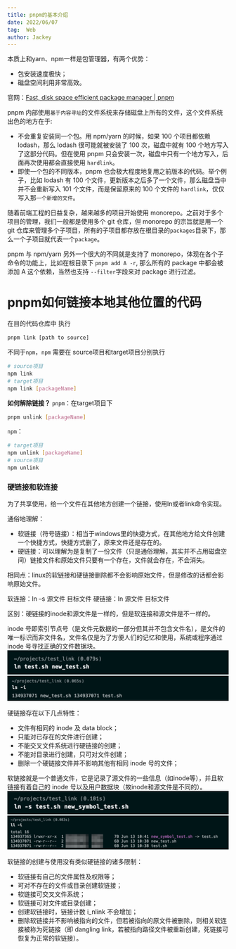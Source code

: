 ```yaml
---
title: pnpm的基本介绍
date: 2022/06/07
tag:  Web
author: Jackey
---
```


本质上和yarn、npm一样是包管理器，有两个优势：

* 包安装速度极快；
* 磁盘空间利用非常高效。

官网：[Fast, disk space efficient package manager | pnpm](https://pnpm.io/)

pnpm 内部使用`基于内容寻址`的文件系统来存储磁盘上所有的文件，这个文件系统出色的地方在于:

* 不会重复安装同一个包。用 npm/yarn 的时候，如果 100 个项目都依赖 lodash，那么 lodash 很可能就被安装了 100 次，磁盘中就有 100 个地方写入了这部分代码。但在使用 pnpm 只会安装一次，磁盘中只有一个地方写入，后面再次使用都会直接使用 `hardlink`。
* 即使一个包的不同版本，pnpm 也会极大程度地复用之前版本的代码。举个例子，比如 lodash 有 100 个文件，更新版本之后多了一个文件，那么磁盘当中并不会重新写入 101 个文件，而是保留原来的 100 个文件的 `hardlink`，仅仅写入那`一个新增的文件`。

随着前端工程的日益复杂，越来越多的项目开始使用 monorepo。之前对于多个项目的管理，我们一般都是使用多个 git 仓库，但 monorepo 的宗旨就是用一个 git 仓库来管理多个子项目，所有的子项目都存放在根目录的`packages`目录下，那么一个子项目就代表一个`package`。

pnpm 与 npm/yarn 另外一个很大的不同就是支持了 monorepo，体现在各个子命令的功能上，比如在根目录下 `pnpm add A -r`, 那么所有的 package 中都会被添加 A 这个依赖，当然也支持 `--filter`字段来对 package 进行过滤。

# pnpm如何链接本地其他位置的代码

在目的代码仓库中 执行

````bash
pnpm link [path to source]
````

不同于`npm`，`npm` 需要在 source项目和target项目分别执行

````bash
# source项目 
npm link 
# target项目 
npm link [packageName]
````

**如何解除链接？**
`pnpm`：在target项目下

````bash
pnpm unlink [packageName]
````

`npm`：

````bash
# target项目
npm unlink [packageName]
# source项目
npm unlink
````

### 硬链接和软连接

为了共享使用，给一个文件在其他地方创建一个链接，使用ln或者link命令实现。

通俗地理解：

* 软链接（符号链接）：相当于windows里的快捷方式，在其他地方给文件创建一个快捷方式，快捷方式删了，原来文件还是存在的。
* 硬链接：可以理解为是复制了一份文件（只是通俗理解，其实并不占用磁盘空间）链接文件和原始文件只要有一个存在，文件就会存在，不会消失。

相同点：linux的软链接和硬链接删除都不会影响原始文件，但是修改的话都会影响原始文件。

软连接：ln –s 源文件 目标文件
硬链接：ln 源文件 目标文件

区别：硬链接的inode和源文件是一样的，但是软连接和源文件是不一样的。

inode 号即索引节点号（是文件元数据的一部分但其并不包含文件名），是文件的唯一标识而非文件名，文件名仅是为了方便人们的记忆和使用，系统或程序通过 inode 号寻找正确的文件数据块。
![Pasted image 20230122184620.png](../images/Pasted-image-20230122184620.png)
![Pasted image 20230122184628.png](../images/Pasted-image-20230122184628.png)

硬链接存在以下几点特性：

* 文件有相同的 inode 及 data block；
* 只能对已存在的文件进行创建；
* 不能交叉文件系统进行硬链接的创建；
* 不能对目录进行创建，只可对文件创建；
* 删除一个硬链接文件并不影响其他有相同 inode 号的文件；

软链接就是一个普通文件，它是记录了源文件的一些信息（如inode等），并且软链接有着自己的 inode 号以及用户数据块（故inode和源文件是不同的）。
![Pasted image 20230122184640.png](../images/Pasted-image-20230122184640.png)
![Pasted image 20230122184647.png](../images/Pasted-image-20230122184647.png)

软链接的创建与使用没有类似硬链接的诸多限制：

* 软链接有自己的文件属性及权限等；
* 可对不存在的文件或目录创建软链接；
* 软链接可交叉文件系统；
* 软链接可对文件或目录创建；
* 创建软链接时，链接计数 i_nlink 不会增加；
* 删除软链接并不影响被指向的文件，但若被指向的原文件被删除，则相关软连接被称为死链接（即 dangling link，若被指向路径文件被重新创建，死链接可恢复为正常的软链接）。
